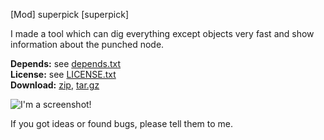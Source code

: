 [Mod] superpick [superpick]

I made a tool which can dig everything except objects very fast and show information about the punched node.

**Depends:** see [depends.txt](https://raw.githubusercontent.com/HybridDog/superpick/master/depends.txt)  
**License:** see [LICENSE.txt](https://raw.githubusercontent.com/HybridDog/superpick/master/LICENSE.txt)  
**Download:** [zip](https://github.com/HybridDog/superpick/archive/master.zip), [tar.gz](https://github.com/HybridDog/superpick/archive/master.tar.gz)  

![I'm a screenshot!](http://bit.ly/1wOCWpq)

If you got ideas or found bugs, please tell them to me.
